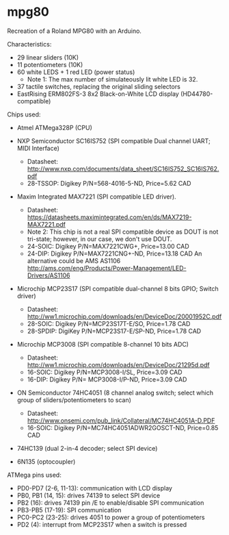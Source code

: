 # mpg80
Recreation of a Roland MPG80 with an Arduino.

Characteristics:
- 29 linear sliders (10K)
- 11 potentiometers (10K)
- 60 white LEDS + 1 red LED (power status)
  * Note 1: The max number of simulateously lit white LED is 32. 
- 37 tactile switches, replacing the original sliding selectors
- EastRising ERM802FS-3 8x2 Black-on-White LCD display (HD44780-compatible)

Chips used:
- Atmel ATMega328P (CPU)
- NXP Semiconductor SC16IS752 (SPI compatible Dual channel UART; MIDI Interface)
  * Datasheet: http://www.nxp.com/documents/data_sheet/SC16IS752_SC16IS762.pdf
  * 28-TSSOP: Digikey P/N=568-4016-5-ND, Price=5.62 CAD
  
- Maxim Integrated MAX7221 (SPI compatible LED driver). 
  * Datasheet: https://datasheets.maximintegrated.com/en/ds/MAX7219-MAX7221.pdf
  * Note 2: This chip is not a real SPI compatible device as DOUT is not tri-state; however, in our case, we don't use DOUT.
  * 24-SOIC: Digikey P/N=MAX7221CWG+, Price=13.00 CAD
  * 24-DIP: Digikey P/N=MAX7221CNG+-ND, Price=13.18 CAD
  An alternative could be AMS AS1106
  http://ams.com/eng/Products/Power-Management/LED-Drivers/AS1106

- Microchip MCP23S17 (SPI compatible dual-channel 8 bits GPIO; Switch driver)
  * Datasheet: http://ww1.microchip.com/downloads/en/DeviceDoc/20001952C.pdf
  * 28-SOIC: Digikey P/N=MCP23S17T-E/SO, Price=1.78 CAD
  * 28-SPDIP: DigiKey P/N=MCP23S17-E/SP-ND, Price=1.78 CAD
  
- Microchip MCP3008 (SPI compatible 8-channel 10 bits ADC)
  * Datasheet: http://ww1.microchip.com/downloads/en/DeviceDoc/21295d.pdf
  * 16-SOIC: Digikey P/N=MCP3008-I/SL, Price=3.09 CAD
  * 16-DIP: Digikey P/N=	MCP3008-I/P-ND, Price=3.09 CAD
  
- ON Semiconductor 74HC4051 (8 channel analog switch; select which group of sliders/potentiometers to scan)
  * Datasheet: http://www.onsemi.com/pub_link/Collateral/MC74HC4051A-D.PDF
  * 16-SOIC: Digikey P/N=MC74HC4051ADWR2GOSCT-ND, Price=0.85 CAD
  
- 74HC139 (dual 2-in-4 decoder; select SPI device)
- 6N135 (optocoupler)

ATMega pins used:
- PD0-PD7 (2-6, 11-13): communication with LCD display
- PB0, PB1 (14, 15): drives 74139 to select SPI device
- PB2 (16): drives 74139 pin /E to enable/disable SPI communication
- PB3-PB5 (17-19): SPI communication
- PC0-PC2 (23-25): drives 4051 to power a group of potentiometers
- PD2 (4): interrupt from MCP23S17 when a switch is pressed
